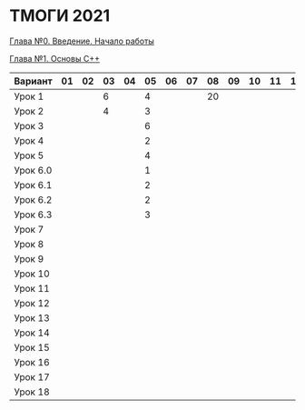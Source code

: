 # ТМОГИ 2021

[Глава №0. Введение. Начало работы](https://drive.google.com/drive/folders/1q9ILkl6kPBrzqY5IDAdt2iB8K4RCu3_s)

[Глава №1. Основы C++](https://drive.google.com/drive/folders/1dMwYSpwDyVjM3WYAmFnPbQyAa7Ku27ae?usp=sharing)

| Вариант  | 01 | 02 | 03 | 04 | 05 | 06 | 07 | 08 | 09 | 10 | 11 | 12 | 13 | 14 | 15 | 16 | 17 | 18 | 19 | 20 |
| -------  | -- | -- | -- | -- | -- | -- | -- | -- | -- | -- | -- | -- | -- | -- | -- | -- | -- | -- | -- | -- |
| Урок 1   |    |    |  6 |    | 4  |    |    | 20 |    |    |    |    |    |    |    |    |  6 |  2 |  4 |    |
| Урок 2   |    |    |  4 |    | 3  |    |    |    |    |    |    |    |    |    |    |    |  4 |  4 |  5 |    |
| Урок 3   |    |    |    |    | 6  |    |    |    |    |    |    |    |    |    |    |    |    |    |    |    |
| Урок 4   |    |    |    |    | 2  |    |    |    |    |    |    |    |    |    |    |    |    |    |    |    |
| Урок 5   |    |    |    |    | 4  |    |    |    |    |    |    |    |    |    |    |    |    |    |    |    |
| Урок 6.0 |    |    |    |    | 1  |    |    |    |    |    |    |    |    |    |    |    |    |    |    |    |
| Урок 6.1 |    |    |    |    | 2  |    |    |    |    |    |    |    |    |    |    |    |    |    |    |    |
| Урок 6.2 |    |    |    |    | 2  |    |    |    |    |    |    |    |    |    |    |    |    |    |    |    |
| Урок 6.3 |    |    |    |    | 3  |    |    |    |    |    |    |    |    |    |    |    |    |    |    |    |
| Урок 7   |    |    |    |    |    |    |    |    |    |    |    |    |    |    |    |    |    |    |    |    |
| Урок 8   |    |    |    |    |    |    |    |    |    |    |    |    |    |    |    |    |    |    |    |    |
| Урок 9   |    |    |    |    |    |    |    |    |    |    |    |    |    |    |    |    |    |    |    |    |
| Урок 10  |    |    |    |    |    |    |    |    |    |    |    |    |    |    |    |    |    |    |    |    |
| Урок 11  |    |    |    |    |    |    |    |    |    |    |    |    |    |    |    |    |    |    |    |    |
| Урок 12  |    |    |    |    |    |    |    |    |    |    |    |    |    |    |    |    |    |    |    |    |
| Урок 13  |    |    |    |    |    |    |    |    |    |    |    |    |    |    |    |    |    |    |    |    |
| Урок 14  |    |    |    |    |    |    |    |    |    |    |    |    |    |    |    |    |    |    |    |    |
| Урок 15  |    |    |    |    |    |    |    |    |    |    |    |    |    |    |    |    |    |    |    |    |
| Урок 16  |    |    |    |    |    |    |    |    |    |    |    |    |    |    |    |    |    |    |    |    |
| Урок 17  |    |    |    |    |    |    |    |    |    |    |    |    |    |    |    |    |    |    |    |    |
| Урок 18  |    |    |    |    |    |    |    |    |    |    |    |    |    |    |    |    |    |    |    |    |
